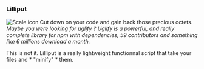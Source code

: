 ### Lilliput

![Scale icon](http://b.dryicons.com/images/icon_sets/minimalistica_icons/png/128x128/cut.png) Cut down on your code and gain back those precious octets. *Maybe you were looking for [uglify](https://github.com/mishoo/UglifyJS2) ?*
*Uglify is a powerful, and really complete library for npm with dependencies, 59 contributors and something like 6 millions download a month.*

This is not it. Lilliput is a really lightweight functionnal script that take your files and * "minify" * them.